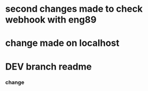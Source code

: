 # second changes made to check webhook with eng89
# change made on localhost 
# DEV branch readme
### change
